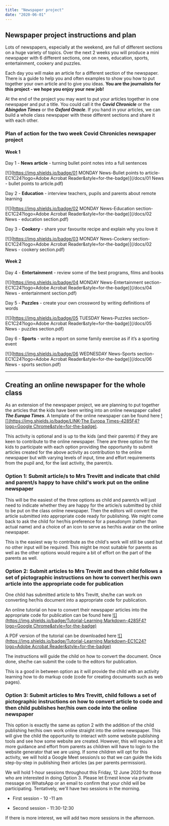 ```yaml
---
title: "Newspaper project"
date: "2020-06-01"
---
```


## Newspaper project instructions and plan

Lots of newspapers, especially at the weekend, are full of different sections on a huge variety of topics. Over the next 2 weeks you will produce a mini newspaper with 6 different sections, one on news, education, sports, entertainment, cookery and puzzles. 

Each day you will make an article for a different section of the newspaper. There is a guide to help you and often examples to show you how to put together your own article and to give you ideas. **You are the journalists for this project - we hope you enjoy your new job!**

At the end of the project you may want to put your articles together in one newspaper and put a title. You could call it the ***Covid Chronicle*** or the ***Abingdon Times*** or the ***Oxford Oracle***. If you hand in your articles, we can build a whole class newspaper with these different sections and share it with each other.

### Plan of action for the two week Covid Chronicles newspaper project

#### Week 1

Day 1 - **News article** - turning bullet point notes into a full sentences

[![](https://img.shields.io/badge/01 MONDAY News-Bullet points to article-EC1C24?logo=Adobe Acrobat Reader&style=for-the-badge)](/docs/01 News - bullet points to article.pdf)

Day 2 - **Education** - interview teachers, pupils and parents about remote learning

[![](https://img.shields.io/badge/02 MONDAY News-Education section-EC1C24?logo=Adobe Acrobat Reader&style=for-the-badge)](/docs/02 News - education section.pdf)

Day 3 - **Cookery** - share your favourite recipe and explain why you love it

[![](https://img.shields.io/badge/03 MONDAY News-Cookery section-EC1C24?logo=Adobe Acrobat Reader&style=for-the-badge)](/docs/02 News - cookery section.pdf)

#### Week 2

Day 4 - **Entertainment** - review some of the best programs, films and books

[![](https://img.shields.io/badge/04 MONDAY News-Entertainment section-EC1C24?logo=Adobe Acrobat Reader&style=for-the-badge)](/docs/04 News - entertainment section.pdf)

Day 5 - **Puzzles** - create your own crossword by writing definitions of words

[![](https://img.shields.io/badge/05 TUESDAY News-Puzzles section-EC1C24?logo=Adobe Acrobat Reader&style=for-the-badge)](/docs/05 News - puzzles section.pdf)

Day 6 - **Sports** - write a report on some family exercise as if it’s a sporting event

[![](https://img.shields.io/badge/06 WEDNESDAY News-Sports section-EC1C24?logo=Adobe Acrobat Reader&style=for-the-badge)](/docs/06 News - sports section.pdf)

<hr>

## Creating an online newspaper for the whole class

As an extension of the newspaper project, we are planning to put together the articles that the kids have been writing into an online newspaper called ***The Europa Times***. A template of the online newspaper can be found here [![](https://img.shields.io/badge/LINK-The Europa Times-4285F4?logo=Google Chrome&style=for-the-badge)](https://news.europa-ee.org.uk).

This activity is optional and is up to the kids (and their parents) if they are keen to contribute to the online newspaper. There are three option for the kids to participate with each option providing the opportunity to submit articles created for the above activity as contribution to the online newspaper but with varying levels of input, time and effort requirements from the pupil and, for the last activity, the parent/s.

### Option 1: Submit article/s to Mrs Trevitt and indicate that child and parent/s happy to have child's work put on the online newspaper

This will be the easiest of the three options as child and parent/s will just need to indicate whether they are happy for the article/s submitted by child to be put on the class online newspaper. Then the editors will convert the article submitted into appropriate code ready for publishing. We might come back to ask the child for her/his preference for a pseudonym (rather than actual name) and a choice of an icon to serve as her/his avatar on the online newspaper.

This is the easiest way to contribute as the child's work will still be used but no other input will be required. This might be most suitable for parents as well as the other options would require a bit of effort on the part of the parents as well.

### Option 2: Submit articles to Mrs Trevitt and then child follows a set of pictographic instructions on how to convert her/his own article into the appropriate code for publication

One child has submitted article to Mrs Trevitt, she/he can work on converting her/his document into a appropriate code for publication. 

An online tutorial on how to convert their newspaper articles into the appropriate code for publication can be found here [![](https://img.shields.io/badge/Tutorial-Learning Markdown-4285F4?logo=Google Chrome&style=for-the-badge)](https://tutorials.europa-ee.org.uk/learningMarkdown)

A PDF version of the tutorial can be downloaded here [![](https://img.shields.io/badge/Tutorial-Learning Markdown-EC1C24?logo=Adobe Acrobat Reader&style=for-the-badge)](https://tutorials.europa-ee.org.uk/learningMarkdown.pdf)

The instructions will guide the child on how to convert the document. Once done, she/he can submit the code to the editors for publication.

This is a good in between option as it will provide the child with an activity learning how to do markup code (code for creating documunts such as web pages).

### Option 3: Submit articles to Mrs Trevitt, child follows a set of pictographic instructions on how to convert article to code and then child publishes her/his own code into the online newspaper

This option is exactly the same as option 2 with the addition of the child publishing her/his own work online straight into the online newspaper. This will give the child the opportunity to interact with some website publishing tools and see how some website are created. However, this will require a bit more guidance and effort from parents as children will have to login to the website generator that we are using. If some children will opt for this activity, we will hold a Google Meet session/s so that we can guide the kids step-by-step in publishing their articles (as per parents permission).

We will hold 1-hour sessions throughout this Friday, 12 June 2020 for those who are interested in doing Option 3. Please let Ernest know via private message on WhatsApp or an email to confirm that your child will be participating. Tentatively, we'll have two sessions in the morning.

* First session - 10 -11 am

* Second session - 11:30-12:30

If there is more interest, we will add two more sessions in the afternoon.

<br>
<br>

